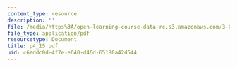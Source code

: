 ```yaml
---
content_type: resource
description: ''
file: /media/https%3A/open-learning-course-data-rc.s3.amazonaws.com/3-064-polymer-engineering-fall-2003/c6eddc0d4f7ee640d46d65180a42d544_p4_15.pdf
file_type: application/pdf
resourcetype: Document
title: p4_15.pdf
uid: c6eddc0d-4f7e-e640-d46d-65180a42d544
---
```

